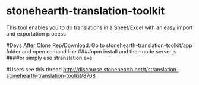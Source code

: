 stonehearth-translation-toolkit
===============================
This tool enables you to do translations in a Sheet/Excel with an easy import and exportation process

#Devs
After Clone Rep/Download. Go to stonehearth-translation-toolkit/app folder and open comand line
####npm install and then node server.js
####or simply use stranslation.exe

#Users
see this thread http://discourse.stonehearth.net/t/stranslation-stonehearth-translation-toolkit/8768
